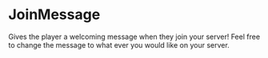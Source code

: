 # JoinMessage
Gives the player a welcoming message when they join your server! Feel free to change the message to what ever you would like on your server.
